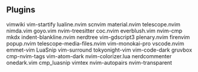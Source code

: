 ## Plugins
vimwiki
vim-startify
lualine.nvim
scnvim
material.nvim
telescope.nvim
nimda.vim
goyo.vim
nvim-treesitter
coc.nvim
everblush.vim
nvim-cmp
mkdx
indent-blankline.nvim
nerdtree
vim-gdscript3
plenary.nvim
firenvim
popup.nvim
telescope-media-files.nvim
vim-monokai-pro
vscode.nvim
emmet-vim
LuaSnip
vim-surround
tokyonight-vim
vim-code-dark
gruvbox
cmp-nvim-tags
vim-atom-dark
nvim-colorizer.lua
nerdcommenter
onedark.vim
cmp_luasnip
vimtex
nvim-autopairs
nvim-transparent
